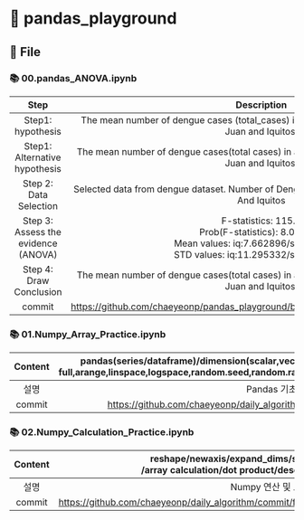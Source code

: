 # 📝 pandas_playground

## 🔗 File

### 📚 00.pandas_ANOVA.ipynb

|Step|Description|
| :-----: | :-: |
| Step1: hypothesis|The mean number of dengue cases (total_cases) in a week is equal for the cities San Juan and Iquitos. | 
| Step1: Alternative hypothesis|The mean number of dengue cases(total cases) in a week is different for the cities San Juan and Iquitos.| 
| Step 2: Data Selection|Selected data from dengue dataset. Number of Dengue Cases in each week in San Juan And Iquitos| 
|Step 3: Assess the evidence (ANOVA)|F-statistics: 115.0<br>Prob(F-statistics): 8.08e-26<br>Mean values: iq:7.662896/sj:34.185027<br>STD values: iq:11.295332/sj:51.408689|
|Step 4: Draw Conclusion|The mean number of dengue cases(total cases) in a week is different for the cities San Juan and Iquitos.| 
| commit|https://github.com/chaeyeonp/pandas_playground/blob/master/00.pandas_ANOVA.ipynb| 

### 📚 01.Numpy_Array_Practice.ipynb


|Content|pandas(series/dataframe)/dimension(scalar,vector,matrix,tensor)/terms(axis,rank,shape,size)/ndarray(zeros,ones,<br>full,arange,linspace,logspace,random.seed,random.rand,random.normal,random.randint)/order(shuffle,permutation)/reshape| 
| :-----: | :-: |
| 설명|Pandas 기초 학습 및 Numpy 데이터 구조 학습| 
| commit|https://github.com/chaeyeonp/daily_algorithm/commit/fc440d71825c5cd1a73262096bbfae24ba381514| 


### 📚 02.Numpy_Calculation_Practice.ipynb

|Content|reshape/newaxis/expand_dims/squeeze/flatten/vectorization<br>/array calculation/dot product/descriptive statistics/broadcasting| 
| :-----: | :-: |
| 설명|Numpy 연산 및 브로드캐스팅| 
| commit|https://github.com/chaeyeonp/daily_algorithm/commit/fc440d71825c5cd1a73262096bbfae24ba381514| 




